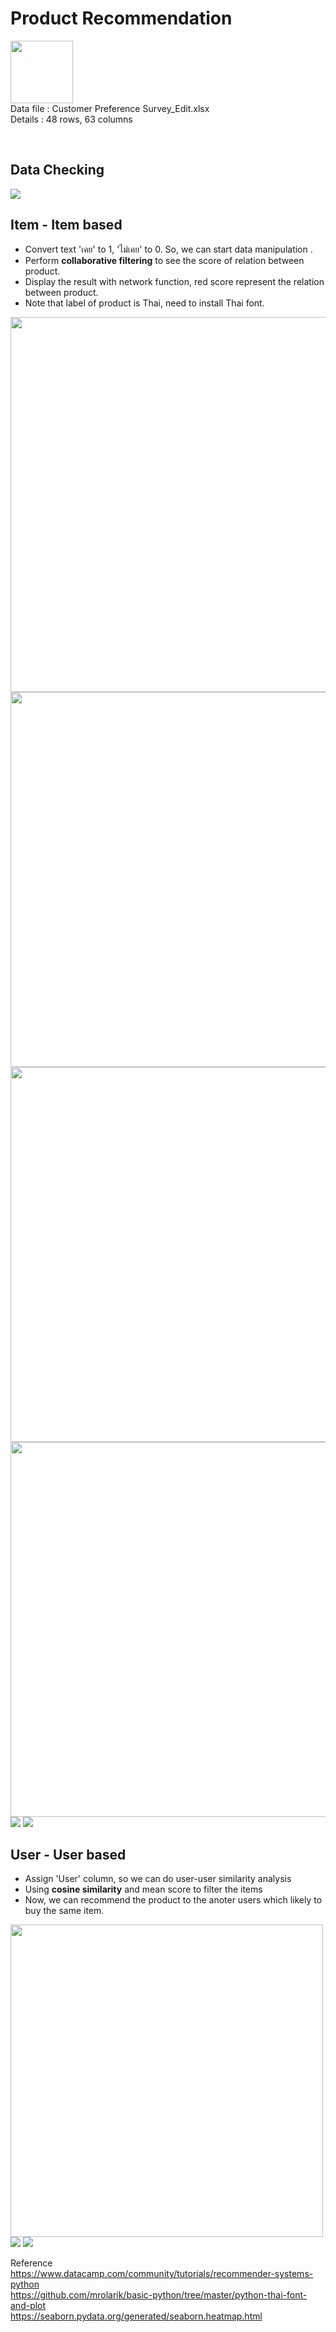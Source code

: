 <h1>Product Recommendation</h1>

<p align="left">
<img src="https://cdn.iconscout.com/icon/free/png-512/microsoft-excel-2-569282.png"
     width="100" height="100" ><br>
Data file : Customer Preference Survey_Edit.xlsx <br>
Details   : 48 rows, 63 columns
</p>
<br>

<h2>Data Checking</h2>
<img src="https://github.com/PaoLastHope/BADS7105/blob/7053e994fd8fe3f64a15e2f97885e77c0f9e6c17/HOMEWORK%2007/images/it1.PNG">

<h2>Item - Item based</h2>

- Convert text 'เคย' to 1, 'ไม่เคย' to 0. So, we can start data manipulation .
- Perform <b>collaborative filtering</b> to see the score of relation between product.
- Display the result with network function, red score represent the relation between product.
- Note that label of product is Thai, need to install Thai font.

<img width="600" src="https://github.com/PaoLastHope/BADS7105/blob/62f444278886d09e96e66ef36ee5717ccefc69b9/HOMEWORK%2007/images/it2.PNG">
<img width="600" src="https://github.com/PaoLastHope/BADS7105/blob/7053e994fd8fe3f64a15e2f97885e77c0f9e6c17/HOMEWORK%2007/images/it3.png">
<img width="600" src="https://github.com/PaoLastHope/BADS7105/blob/62f444278886d09e96e66ef36ee5717ccefc69b9/HOMEWORK%2007/images/t35.PNG">
<img width="600" src="https://github.com/PaoLastHope/BADS7105/blob/62f444278886d09e96e66ef36ee5717ccefc69b9/HOMEWORK%2007/images/t36.PNG">
<img src="https://github.com/PaoLastHope/BADS7105/blob/4bb1ba4a2d980deffbe0141623ffd03feda6cc29/HOMEWORK%2007/images/it4n.png">
<img src="https://github.com/PaoLastHope/BADS7105/blob/7053e994fd8fe3f64a15e2f97885e77c0f9e6c17/HOMEWORK%2007/images/it5.png">

<h2>User - User based</h2>

- Assign 'User' column, so we can do user-user similarity analysis
- Using <b>cosine similarity</b> and mean score to filter the items
- Now, we can recommend the product to the anoter users which likely to buy the same item.

<img width="500" src="https://github.com/PaoLastHope/BADS7105/blob/db4dd95ec640681cdd3850cac060fc86cca25038/HOMEWORK%2007/images/uu1.PNG">
<img src="https://github.com/PaoLastHope/BADS7105/blob/4bb1ba4a2d980deffbe0141623ffd03feda6cc29/HOMEWORK%2007/images/uu3n.png">
<img src="https://github.com/PaoLastHope/BADS7105/blob/db4dd95ec640681cdd3850cac060fc86cca25038/HOMEWORK%2007/images/uu2.PNG">

Reference<br/>
https://www.datacamp.com/community/tutorials/recommender-systems-python<br/>
https://github.com/mrolarik/basic-python/tree/master/python-thai-font-and-plot<br/>
https://seaborn.pydata.org/generated/seaborn.heatmap.html<br/> 
